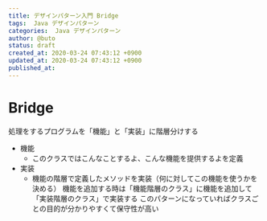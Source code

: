 ```yaml
---
title: デザインパターン入門 Bridge
tags:  Java デザインパターン
categories:  Java デザインパターン
author: @buto
status: draft
created_at: 2020-03-24 07:43:12 +0900
updated_at: 2020-03-24 07:43:12 +0900
published_at: 
---
```

# Bridge
処理をするプログラムを「機能」と「実装」に階層分けする
- 機能
    - このクラスではこんなことするよ、こんな機能を提供するよを定義
- 実装
    - 機能の階層で定義したメソッドを実装（何に対してこの機能を使うかを決める）
機能を追加する時は「機能階層のクラス」に機能を追加して「実装階層のクラス」で実装する
このパターンになっていればクラスごとの目的が分かりやすくて保守性が高い
